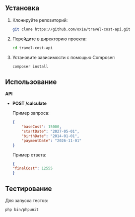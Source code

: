 ## Установка

1. Клонируйте репозиторий:
   ```bash
   git clone https://github.com/ox1e/travel-cost-api.git
    ```

2. Перейдите в директорию проекта:
    ```bash   
    cd travel-cost-api
    ```

3. Установите зависимости с помощью Composer:
    ```bash
    composer install
    ```

## Использование
**API**

- **POST /calculate**

  Пример запроса:
    ```json
    {
        "baseCost": 15000,
        "startDate": "2027-05-01",
        "birthDate": "2014-01-01",
        "paymentDate": "2026-11-01"
    }
    ```
    Пример ответа:
    ```json
    {
    "finalCost": 12555
    }
  ```

## Тестирование
Для запуска тестов:
```bash
php bin/phpunit
```